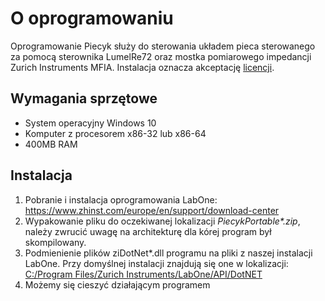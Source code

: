 ﻿# O oprogramowaniu

Oprogramowanie Piecyk służy do sterowania układem pieca sterowanego za pomocą sterownika LumelRe72 oraz mostka pomiarowego impedancji Zurich Instruments MFIA.
Instalacja oznacza akceptację [licencji](./PiecykLicencja.html).

## Wymagania sprzętowe
 - System operacyjny Windows 10
 - Komputer z procesorem x86-32 lub x86-64
 - 400MB RAM

## Instalacja
 1. Pobranie i instalacja oprogramowania LabOne: <https://www.zhinst.com/europe/en/support/download-center>
 2. Wypakowanie pliku do oczekiwanej lokalizacji *PiecykPortable\*.zip*, należy zwrucić uwagę na architekturę dla kórej program był skompilowany.
 3. Podmienienie plików ziDotNet*.dll programu na pliki z naszej instalacji LabOne. Przy domyślnej instalacji znajdują się one w lokalizacji: <a href="C:/Program Files/Zurich Instruments/LabOne/API/DotNET">C:/Program Files/Zurich Instruments/LabOne/API/DotNET</a>
 4. Możemy się cieszyć działającym programem